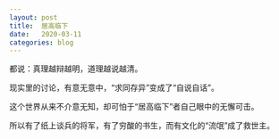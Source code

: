 ```yaml
---
layout: post
title:  居高临下
date:   2020-03-11
categories: blog
---
```


都说：真理越辩越明，道理越说越清。

现实里的讨论，有意无意中，“求同存异”变成了“自说自话”。  

这个世界从来不介意无知，却可怕于“居高临下”者自己眼中的无懈可击。

所以有了纸上谈兵的将军，有了穷酸的书生，而有文化的“流氓”成了救世主。









